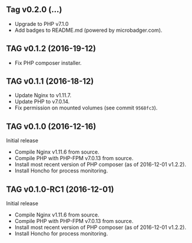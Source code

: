 ## Tag v0.2.0 (...)

- Upgrade to PHP v7.1.0
- Add badges to README.md (powered by microbadger.com).

## TAG v0.1.2 (2016-19-12)

- Fix PHP composer installer.

## TAG v0.1.1 (2016-18-12)

- Update Nginx to v1.11.7.
- Update PHP to v7.0.14.
- Fix permission on mounted volumes (see commit `9568fc3`).

## TAG v0.1.0 (2016-12-16)

Initial release
- Compile Nginx v1.11.6 from source.
- Compile PHP with PHP-FPM v7.0.13 from source.
- Install most recent version of PHP composer (as of 2016-12-01 v1.2.2).
- Install Honcho for process monitoring.

## TAG v0.1.0-RC1 (2016-12-01)

Initial release
- Compile Nginx v1.11.6 from source.
- Compile PHP with PHP-FPM v7.0.13 from source.
- Install most recent version of PHP composer (as of 2016-12-01 v1.2.2).
- Install Honcho for process monitoring.
